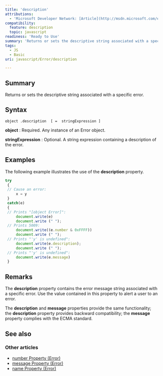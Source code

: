 ```yaml
---
title: 'description'
attributions:
  - 'Microsoft Developer Network: [Article](http://msdn.microsoft.com/en-us/library/ie/hs13sc3e(v=vs.94).aspx)'
compatibility:
  feature: description
  topic: javascript
readiness: 'Ready to Use'
summary: 'Returns or sets the descriptive string associated with a specific error.'
tags:
  - JS
  - Basic
uri: javascript/Error/description

---
```

## Summary

Returns or sets the descriptive string associated with a specific error.

## Syntax

    object .description  [ =  stringExpression ]

**object**
:   Required. Any instance of an Error object.

**stringExpression**
:   Optional. A string expression containing a description of the error.

## Examples

The following example illustrates the use of the **description** property.

``` js
try
 {
 // Cause an error:
     x = y
 }
 catch(e)
 {
 // Prints "[object Error]":
     document.write(e)
     document.write (" ");
 // Prints 5009:
     document.write((e.number & 0xFFFF))
     document.write (" ");
 // Prints "'y' is undefined":
     document.write(e.description);
     document.write (" ");
 // Prints "'y' is undefined":
     document.write(e.message)
 }
```

## Remarks

The **description** property contains the error message string associated with a specific error. Use the value contained in this property to alert a user to an error.

The **description** and **message** properties provide the same functionality; the **description** property provides backward compatibility; the **message** property complies with the ECMA standard.

## See also

### Other articles

-   [number Property (Error)](/javascript/Error/number)
-   [message Property (Error)](/javascript/Error/message)
-   [name Property (Error)](/javascript/Error/name)

